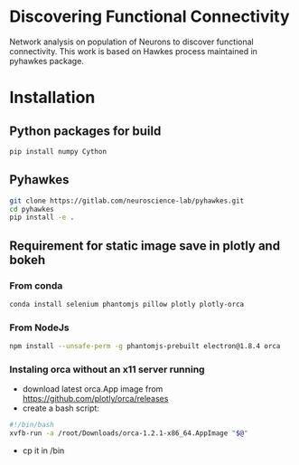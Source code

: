 # Discovering Functional Connectivity 

Network analysis on population of Neurons to discover functional connectivity. 
This work is based on Hawkes process maintained in pyhawkes package.     

# Installation

## Python packages for build 

```bash
pip install numpy Cython
```
 
## Pyhawkes
 
```bash
git clone https://gitlab.com/neuroscience-lab/pyhawkes.git 
cd pyhawkes 
pip install -e .
```
## Requirement for static image save in plotly and bokeh

### From conda
```bash
conda install selenium phantomjs pillow plotly plotly-orca 
```

### From NodeJs 

```bash
npm install --unsafe-perm -g phantomjs-prebuilt electron@1.8.4 orca
```

### Instaling orca without an x11 server running 

* download latest orca.App image from https://github.com/plotly/orca/releases
* create a bash script:

 ```bash
#!/bin/bash
xvfb-run -a /root/Downloads/orca-1.2.1-x86_64.AppImage "$@"
```
* cp it in /bin
